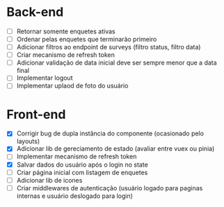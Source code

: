 # Back-end

- [ ] Retornar somente enquetes ativas
- [ ] Ordenar pelas enquetes que terminarão primeiro
- [ ] Adicionar filtros ao endpoint de surveys (filtro status, filtro data)
- [ ] Criar mecanismo de refresh token
- [ ] Adicionar validação de data inicial deve ser sempre menor que a data final
- [ ] Implementar logout
- [ ] Implementar uplaod de foto do usuário

# Front-end

- [x] Corrigir bug de dupla instância do componente (ocasionado pelo layouts)
- [x] Adicionar lib de gereciamento de estado (avaliar entre vuex ou pinia)
- [ ] Implementar mecanismo de refresh token
- [x] Salvar dados do usuário após o login no state
- [ ] Criar página inicial com listagem de enquetes
- [ ] Adicionar lib de icones
- [ ] Criar middlewares de autenticação (usuário logado para paginas internas e usuário deslogado para login)

